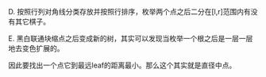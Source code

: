 D. 按照行列对角线分类存放并按照行排序，枚举两个点之后二分在[l,r]范围内有没有其它棋子。

E. 黑白联通块缩点之后变成新的树，其实可以发现当枚举一个根之后是一层一层地去变色扩展的。

   因此要找出一个点它到最远leaf的距离最小。那么这个其实就是直径中点。
